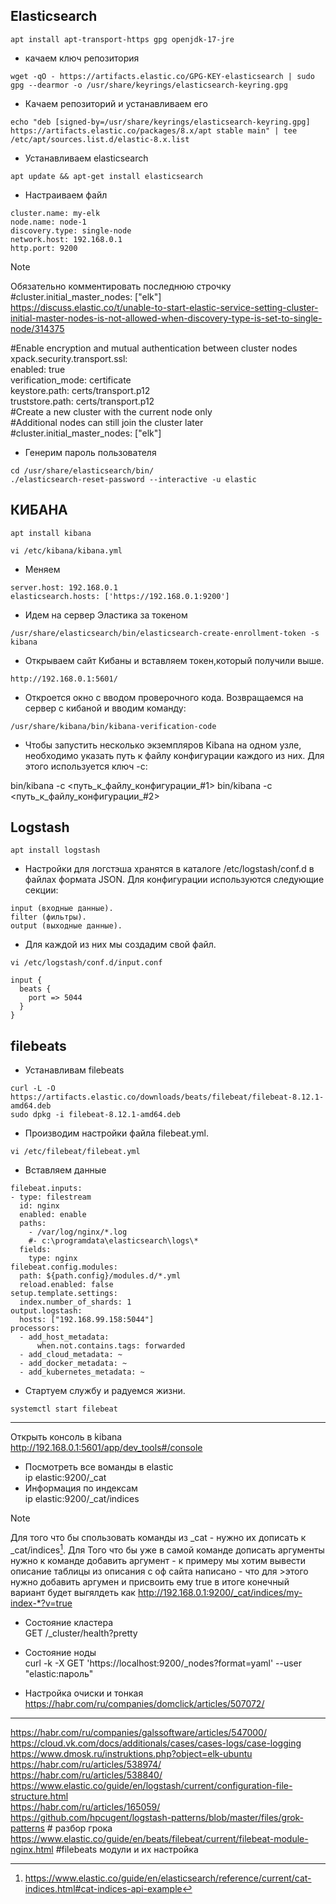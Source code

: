 ## Elasticsearch
```
apt install apt-transport-https gpg openjdk-17-jre
```

 - качаем ключ репозитория
```
wget -qO - https://artifacts.elastic.co/GPG-KEY-elasticsearch | sudo gpg --dearmor -o /usr/share/keyrings/elasticsearch-keyring.gpg
```

- Качаем репозиторий и устанавливаем его
```
echo "deb [signed-by=/usr/share/keyrings/elasticsearch-keyring.gpg] https://artifacts.elastic.co/packages/8.x/apt stable main" | tee /etc/apt/sources.list.d/elastic-8.x.list
```
- Устанавливаем elasticsearch
```
apt update && apt-get install elasticsearch
```

- Настраиваем файл 
```
cluster.name: my-elk
node.name: node-1
discovery.type: single-node
network.host: 192.168.0.1
http.port: 9200

```
>[!NOTE]
>Обязательно комментировать последнюю строчку #cluster.initial_master_nodes: ["elk"]  
>https://discuss.elastic.co/t/unable-to-start-elastic-service-setting-cluster-initial-master-nodes-is-not-allowed-when-discovery-type-is-set-to-single-node/314375  
>
>
>#Enable encryption and mutual authentication between cluster nodes  
>xpack.security.transport.ssl:  
>  enabled: true  
>  verification_mode: certificate  
>  keystore.path: certs/transport.p12  
>  truststore.path: certs/transport.p12  
>#Create a new cluster with the current node only  
>#Additional nodes can still join the cluster later  
>#cluster.initial_master_nodes: ["elk"]  

- Генерим пароль пользователя
```
cd /usr/share/elasticsearch/bin/
./elasticsearch-reset-password --interactive -u elastic

```
## КИБАНА

```
apt install kibana

vi /etc/kibana/kibana.yml 
```
 - Меняем
```
server.host: 192.168.0.1
elasticsearch.hosts: ['https://192.168.0.1:9200']
```

- Идем на сервер Эластика за токеном
```
/usr/share/elasticsearch/bin/elasticsearch-create-enrollment-token -s kibana
```

- Открываем сайт Кибаны и вставляем токен,который получили выше.
```
http://192.168.0.1:5601/
```
- Откроется окно с вводом проверочного кода. Возвращаемся на сервер с кибаной и вводим команду:
```
/usr/share/kibana/bin/kibana-verification-code
```
 - Чтобы запустить несколько экземпляров Kibana на одном узле, необходимо указать путь к файлу конфигурации каждого из них. Для этого используется ключ -c:

bin/kibana -c <путь_к_файлу_конфигурации_#1>
bin/kibana -c <путь_к_файлу_конфигурации_#2>



## Logstash
```
apt install logstash
```
- Настройки для логстэша хранятся в каталоге /etc/logstash/conf.d в файлах формата JSON. Для конфигурации используются следующие секции:
```
input (входные данные).
filter (фильтры).
output (выходные данные).
```

- Для каждой из них мы создадим свой файл.

```
vi /etc/logstash/conf.d/input.conf

input {
  beats {
    port => 5044
  }
}
```







## filebeats
- Устанавливам filebeats
```
curl -L -O https://artifacts.elastic.co/downloads/beats/filebeat/filebeat-8.12.1-amd64.deb
sudo dpkg -i filebeat-8.12.1-amd64.deb
```
- Производим настройки файла filebeat.yml.
```
vi /etc/filebeat/filebeat.yml
```
- Вставляем данные
```
filebeat.inputs:
- type: filestream
  id: nginx
  enabled: enable
  paths:
    - /var/log/nginx/*.log
    #- c:\programdata\elasticsearch\logs\*
  fields:
    type: nginx
filebeat.config.modules:
  path: ${path.config}/modules.d/*.yml
  reload.enabled: false
setup.template.settings:
  index.number_of_shards: 1
output.logstash:
  hosts: ["192.168.99.158:5044"]
processors:
  - add_host_metadata:
      when.not.contains.tags: forwarded
  - add_cloud_metadata: ~
  - add_docker_metadata: ~
  - add_kubernetes_metadata: ~
```


- Стартуем службу и радуемся жизни.
```
systemctl start filebeat

```   

---

Открыть консоль в kibana    
http://192.168.0.1:5601/app/dev_tools#/console    

- Посмотреть все воманды в elastic   
 ip elastic:9200/_cat
- Информация по индексам     
 ip elastic:9200/_cat/indices
>[!NOTE]
>Для того что бы спользовать команды из _cat - нужно их дописать к _cat/indices[^20].
>Для Того что бы уже в самой команде дописать аргументы нужно к команде добавить аргумент - к примеру мы хотим вывести описание таблицы из описания с оф сайта написано - что для >этого нужно добавить аргумен и присвоить ему true в итоге конечный вариант будет выгялдеть как http://192.168.0.1:9200/_cat/indices/my-index-*?v=true  

- Состояние кластера    
GET /_cluster/health?pretty      
- Состояние ноды    
curl -k -X GET 'https://localhost:9200/_nodes?format=yaml' --user "elastic:пароль"    

- Настройка очиски и тонкая     
  https://habr.com/ru/companies/domclick/articles/507072/


  
---
https://habr.com/ru/companies/galssoftware/articles/547000/   
https://cloud.vk.com/docs/additionals/cases/cases-logs/case-logging   
https://www.dmosk.ru/instruktions.php?object=elk-ubuntu   
https://habr.com/ru/articles/538974/   
https://habr.com/ru/articles/538840/   
https://www.elastic.co/guide/en/logstash/current/configuration-file-structure.html   
https://habr.com/ru/articles/165059/    
https://github.com/hpcugent/logstash-patterns/blob/master/files/grok-patterns # разбор грока
https://www.elastic.co/guide/en/beats/filebeat/current/filebeat-module-nginx.html   #filebeats модули и их настройка
[^20]:https://www.elastic.co/guide/en/elasticsearch/reference/current/cat-indices.html#cat-indices-api-example
